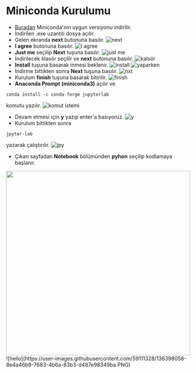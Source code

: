 # Miniconda Kurulumu

- [Buradan](https://docs.conda.io/en/latest/miniconda.html#windows-installers) Miniconda'nın uygun versiyonu indirilir.
- İndirilen .exe uzantılı dosya açılır.
- Gelen ekranda **next** butonuna basılır. 
![next](https://user-images.githubusercontent.com/59111328/136394599-d7d4fd20-8633-48c0-9225-5a85670ab534.PNG)
- **I agree** butonuna basılır. 
![I agree](https://user-images.githubusercontent.com/59111328/136394741-8dbf531d-e21e-41b0-b981-04aee62fa097.PNG)
- **Just me** seçilip **Next** tuşuna basılır.
![just me](https://user-images.githubusercontent.com/59111328/136394841-8e0d15f9-3ff8-4c19-af7c-90a743c2ef65.PNG)
- İndirilecek klasör seçilir ve **next** butonuna basılır.
![kalsör](https://user-images.githubusercontent.com/59111328/136395003-9ec22eb7-3645-44a0-9346-9d66f9792724.PNG)
- **Install** tuşuna basarak inmesi beklenir.
![install](https://user-images.githubusercontent.com/59111328/136395298-540a4040-9778-4466-b589-d032cd728bfe.PNG)
![yaparken](https://user-images.githubusercontent.com/59111328/136395540-9c4b2494-a47e-433c-ace2-cbe6a5492b56.PNG)
- İndirme bittikten sonra **Next** tuşuna basılır.
![nxt](https://user-images.githubusercontent.com/59111328/136395702-3370f72d-ddb0-4f3c-a622-d48251910e67.PNG)
- Kurulum **finish** tuşuna basarak bitirilir.
![finish](https://user-images.githubusercontent.com/59111328/136395855-b09809a7-711e-4bab-888e-eadaa9bf4530.PNG)
- **Anaconda Prompt (miniconda3)** açılır ve 
```
conda install -c conda-forge jupyterlab
```
komutu yazılır.
![komut istemi](https://user-images.githubusercontent.com/59111328/136396190-be1dd2c8-7ccc-4738-afff-e78d90379416.PNG)
- Devam etmesi için **y** yazıp enter'a basıyoruz.
![y](https://user-images.githubusercontent.com/59111328/136396461-3f51a8cc-992a-4cf3-8a84-d545c0485ace.PNG)
- Kurulum bittikten sonra 
```
jpyter-lab
``` 
yazarak çalıştırılır.
![jpy](https://user-images.githubusercontent.com/59111328/136396687-3ed530b2-fbb4-4fbc-b15c-e6277159aa19.PNG)
- Çıkan sayfadan **Notebook** bölümünden **pyhon** seçilip kodlamaya başlanır.
<img src="https://user-images.githubusercontent.com/59111328/136397399-33dfd632-f22e-43a6-a514-53e1df8e6961.PNG" width="500">
![hello](https://user-images.githubusercontent.com/59111328/136398058-8e4a46b9-7683-4b6a-83b3-d487e98349ba.PNG)




